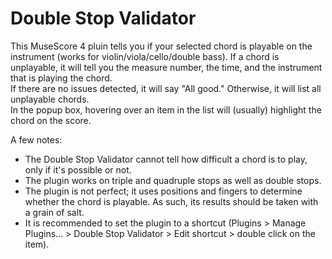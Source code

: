 # Double Stop Validator
This MuseScore 4 pluin tells you if your selected chord is playable on the instrument (works for violin/viola/cello/double bass). If a chord is unplayable, it will tell you the measure number, the time, and the instrument that is playing the chord.  
If there are no issues detected, it will say "All good." Otherwise, it will list all unplayable chords.  
In the popup box, hovering over an item in the list will (usually) highlight the chord on the score.  
  
A few notes:  
- The Double Stop Validator cannot tell how difficult a chord is to play, only if it's possible or not.  
- The plugin works on triple and quadruple stops as well as double stops.  
- The plugin is not perfect; it uses positions and fingers to determine whether the chord is playable. As such, its results should be taken with a grain of salt.  
- It is recommended to set the plugin to a shortcut (Plugins > Manage Plugins... > Double Stop Validator > Edit shortcut > double click on the item).  
